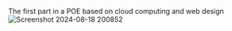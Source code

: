 The first part in a POE based on cloud computing and web design
![Screenshot 2024-08-18 200852](https://github.com/user-attachments/assets/8ea1fba3-705c-482f-8a58-fce267ae43af)
